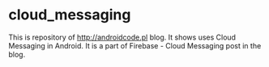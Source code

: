 # cloud_messaging
This is repository of http://androidcode.pl blog. It shows uses Cloud Messaging in Android. It is a part of Firebase - Cloud Messaging post in the blog.
